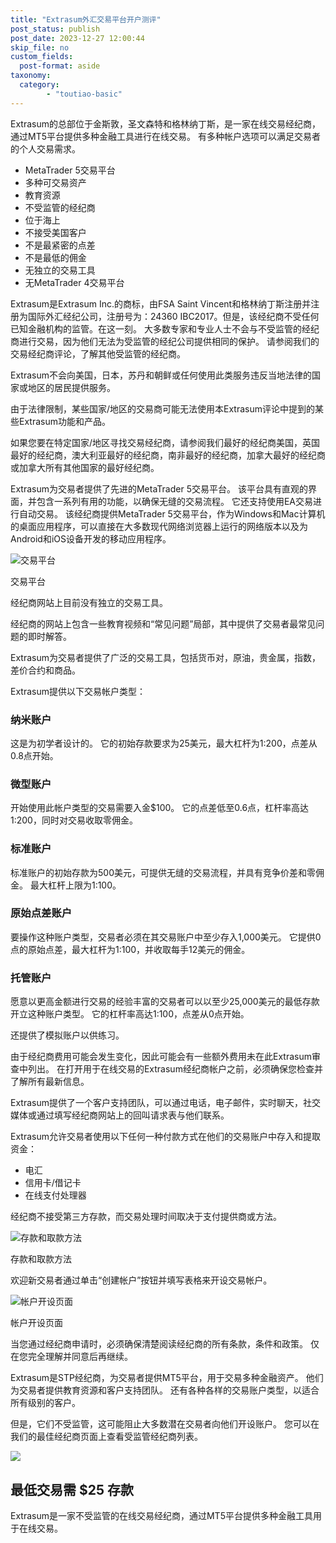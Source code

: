```yaml
---
title: "Extrasum外汇交易平台开户测评"
post_status: publish
post_date: 2023-12-27 12:00:44
skip_file: no
custom_fields: 
  post-format: aside
taxonomy:
  category:
        - "toutiao-basic"
---
```


Extrasum的总部位于金斯敦，圣文森特和格林纳丁斯，是一家在线交易经纪商，通过MT5平台提供多种金融工具进行在线交易。 有多种帐户选项可以满足交易者的个人交易需求。

- MetaTrader 5交易平台
- 多种可交易资产
- 教育资源
- 不受监管的经纪商
- 位于海上
- 不接受美国客户
- 不是最紧密的点差
- 不是最低的佣金
- 无独立的交易工具
- 无MetaTrader 4交易平台

Extrasum是Extrasum Inc.的商标，由FSA Saint Vincent和格林纳丁斯注册并注册为国际外汇经纪公司，注册号为：24360 IBC2017。但是，该经纪商不受任何已知金融机构的监管。在这一刻。 大多数专家和专业人士不会与不受监管的经纪商进行交易，因为他们无法为受监管的经纪公司提供相同的保护。 请参阅我们的交易经纪商评论，了解其他受监管的经纪商。

Extrasum不会向美国，日本，苏丹和朝鲜或任何使用此类服务​​违反当地法律的国家或地区的居民提供服务。

由于法律限制，某些国家/地区的交易商可能无法使用本Extrasum评论中提到的某些Extrasum功能和产品。

如果您要在特定国家/地区寻找交易经纪商，请参阅我们最好的经纪商美国，英国最好的经纪商，澳大利亚最好的经纪商，南非最好的经纪商，加拿大最好的经纪商或加拿大所有其他国家的最好经纪商。

Extrasum为交易者提供了先进的MetaTrader 5交易平台。 该平台具有直观的界面，并包含一系列有用的功能，以确保无缝的交易流程。 它还支持使用EA交易进行自动交易。 该经纪商提供MetaTrader 5交易平台，作为Windows和Mac计算机的桌面应用程序，可以直接在大多数现代网络浏览器上运行的网络版本以及为Android和iOS设备开发的移动应用程序。

![交易平台](https://cdn.fendou.la/funstoutiao/2020/11/Extrasum-Review-Trading-Platform-1024x498.jpg "交易平台")

交易平台

经纪商网站上目前没有独立的交易工具。

经纪商的网站上包含一些教育视频和“常见问题”局部，其中提供了交易者最常见问题的即时解答。

Extrasum为交易者提供了广泛的交易工具，包括货币对，原油，贵金属，指数，差价合约和商品。

Extrasum提供以下交易帐户类型：

### 纳米账户

这是为初学者设计的。 它的初始存款要求为25美元，最大杠杆为1:200，点差从0.8点开始。

### 微型账户

开始使用此帐户类型的交易需要入金$100。 它的点差低至0.6点，杠杆率高达1:200，同时对交易收取零佣金。

### 标准账户

标准账户的初始存款为500美元，可提供无缝的交易流程，并具有竞争价差和零佣金。 最大杠杆上限为1:100。

### 原始点差账户

要操作这种账户类型，交易者必须在其交易账户中至少存入1,000美元。 它提供0点的原始点差，最大杠杆为1:100，并收取每手12美元的佣金。

### 托管账户

愿意以更高金额进行交易的经验丰富的交易者可以以至少25,000美元的最低存款开立这种账户类型。 它的杠杆率高达1:100，点差从0点开始。

还提供了模拟账户以供练习。

由于经纪商费用可能会发生变化，因此可能会有一些额外费用未在此Extrasum审查中列出。 在打开用于在线交易的Extrasum经纪商帐户之前，必须确保您检查并了解所有最新信息。

Extrasum提供了一个客户支持团队，可以通过电话，电子邮件，实时聊天，社交媒体或通过填写经纪商网站上的回叫请求表与他们联系。

Extrasum允许交易者使用以下任何一种付款方式在他们的交易账户中存入和提取资金：

- 电汇
- 信用卡/借记卡
- 在线支付处理器

经纪商不接受第三方存款，而交易处理时间取决于支付提供商或方法。

![存款和取款方法](https://cdn.fendou.la/funstoutiao/2020/11/Extrasum-Review-Deposit-And-Withdrawal-Methods-.jpg "存款和取款方法")

存款和取款方法

欢迎新交易者通过单击“创建帐户”按钮并填写表格来开设交易帐户。

![帐户开设页面](https://cdn.fendou.la/funstoutiao/2020/11/Extrasum-Review-Account-Opening-Page-547x1024.jpg "帐户开设页面")

帐户开设页面

当您通过经纪商申请时，必须确保清楚阅读经纪商的所有条款，条件和政策。 仅在您完全理解并同意后再继续。

Extrasum是ST​​P经纪商，为交易者提供MT5平台，用于交易多种金融资产。 他们为交易者提供教育资源和客户支持团队。 还有各种各样的交易账户类型，以适合所有级别的客户。

但是，它们不受监管，这可能阻止大多数潜在交易者向他们开设账户。 您可以在我们的最佳经纪商页面上查看受监管经纪商列表。

![](https://cdn.fendou.la/funstoutiao/2020/11/Extrasum-Logo.png)

## 最低交易需 $25 存款

Extrasum是一家不受监管的在线交易经纪商，通过MT5平台提供多种金融工具用于在线交易。
